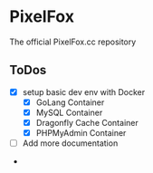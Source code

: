 # PixelFox

The official PixelFox.cc repository

## ToDos

* [X] setup basic dev env with Docker
    * [X] GoLang Container
    * [X] MySQL Container
    * [X] Dragonfly Cache Container
    * [X] PHPMyAdmin Container
* [ ] Add more documentation
* 
